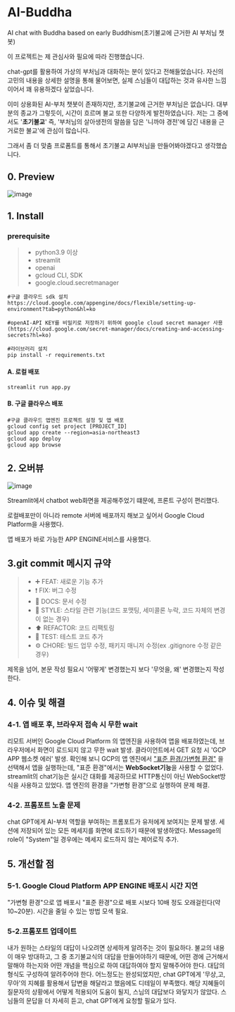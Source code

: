 # AI-Buddha 
AI chat with Buddha based on early Buddhism(초기불교에 근거한 AI 부처님 챗봇)

이 프로젝트는 제 관심사와 필요에 따라 진행했습니다.

chat-gpt를 활용하여 가상의 부처님과 대화하는 분이 있다고 전해들었습니다. 자신의 고민의 내용을 상세한 설명을 통해 물어보면, 실제 스님들이 대답하는 것과 유사한 느낌이어서 꽤 유용하겠다 싶었습니다.

이미 상용화된 AI-부처 챗봇이 존재하지만, 초기불교에 근거한 부처님은 없습니다. 대부분의 종교가 그렇듯이, 시간이 흐르며 불교 또한 다양하게 발전하였습니다. 저는 그 중에서도 '**초기불교**' 즉, '부처님의 살아생전의 말씀을 담은 '니까야 경전'에 담긴 내용을 근거로한 불교'에 관심이 많습니다. 

그래서 좀 더 맞춤 프로폼트를 통해서 초기불교 AI부처님을 만들어봐야겠다고 생각했습니다.

## 0. Preview

![image](https://github.com/user-attachments/assets/08b4d694-7e57-414f-86f7-a2119e5e8114)


## 1. Install

### prerequisite
> * python3.9 이상
> * streamlit
> * openai
> * gcloud CLI, SDK
> * google.cloud.secretmanager

```
#구글 클라우드 sdk 설치
https://cloud.google.com/appengine/docs/flexible/setting-up-environment?tab=python&hl=ko

#openAI-API KEY를 비밀키로 저장하기 위하여 google cloud secret manager 사용
(https://cloud.google.com/secret-manager/docs/creating-and-accessing-secrets?hl=ko)

#라이브러리 설치
pip install -r requirements.txt
```
#### A. 로컬 배포
```
streamlit run app.py
```
#### B. 구글 클라우스 배포
```
#구글 클라우드 앱엔진 프로젝트 설정 및 앱 배포
gcloud config set project [PROJECT_ID]
gcloud app create --region=asia-northeast3
gcloud app deploy
gcloud app browse
```

## 2. 오버뷰

![image](https://github.com/user-attachments/assets/853beb91-a724-46c0-8393-722bffbb12bf)


Streamlit에서 chatbot web화면을 제공해주었기 떄문에, 프론트 구성이 편리했다.

로컬배포만이 아니라 remote 서버에 배포까지 해보고 싶어서 Google Cloud Platform을 사용했다.

앱 배포가 바로 가능한 APP ENGINE서비스를 사용했다.


## 3.git commit 메시지 규약
> * ➕ FEAT: 새로운 기능 추가
> * ❗ FIX: 버그 수정
> * 📝 DOCS: 문서 수정
> * 🎨 STYLE: 스타일 관련 기능(코드 포맷팅, 세미콜론 누락, 코드 자체의 변경이 없는 경우)
> * ⬆️ REFACTOR: 코드 리팩토링
> * 🔎 TEST: 테스트 코드 추가
> * ⚙ CHORE: 빌드 업무 수정, 패키지 매니저 수정(ex .gitignore 수정 같은 경우)

제목을 넘어, 본문 작성 필요시 '어떻게' 변경했는지 보다 '무엇을, 왜' 변경했는지 작성한다.



## 4. 이슈 및 해결

### 4-1. 앱 배포 후, 브라우저 접속 시 무한 wait
리모트 서버인 Google Cloud Platform 의 앱엔진을 사용하여 앱을 배포하였는데, 브라우저에서 화면이 로드되지 않고 무한 wait 발생. 클라이언트에서 GET 요청 시 'GCP APP 웹소켓 에러' 발생.
확인해 보니 GCP의 앱 엔진에서 ["표준 환경/가변형 환경"](https://cloud.google.com/appengine/docs/the-appengine-environments?hl=ko) 을 선택해서 앱을 실행하는데, "표준 환경"에서는 **WebSocket기능**을 사용할 수 없었다. streamlit의 chat기능은 실시간 대화를 제공하므로 HTTP통신이 아닌 WebSocket방식을 사용하고 있었다.
앱 엔진의 환경을 "가변형 환경"으로 실행하여 문제 해결.

### 4-2. 프롬포트 노출 문제
chat GPT에게 AI-부처 역할을 부여하는 프롬포트가 유저에게 보여지는 문제 발생. 세션에 저장되어 있는 모든 메세지를 화면에 로드하기 때문에 발생하였다.
Message의 role이 "System"일 경우에는 메세지 로드하지 않는 제어로직 추가.


## 5. 개선할 점

### 5-1. Google Cloud Platform APP ENGINE 배포시 시간 지연 
"가변형 환경"으로 앱 배포시 "표준 환경"으로 배포 시보다 10배 정도 오래걸린다(약 10~20분). 시간을 줄일 수 있는 방법 모색 필요.
 
### 5-2.프롬포트 업데이트
내가 원하는 스타일의 대답이 나오려면 상세하게 알려주는 것이 필요하다. 불교의 내용이 매우 방대하고, 그 중 초기불교식의 대답을 만들어야하기 때문에, 어떤 경에 근거해서 말해야 하는지와 어떤 개념을 핵심으로 하여 대답하여야 할지 말해주어야 한다.
대답의 형식도 구성하여 알려주어야 한다. 
어느정도는 완성되었지만, chat GPT에게 '무상,고,무아'의 지혜를 활용해서 답변을 해달라고 했음에도 디테일이 부족했다. 해당 지혜들이 질문자의 상황에서 어떻게 적용되어 도움이 될지, 스님의 대답보다 와닿지가 않았다.
스님들의 문답을 더 자세히 듣고, chat GPT에게 요청할 필요가 있다.


